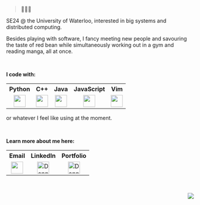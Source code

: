 <!--
### Oh hey, I didn't see you there 😉
-->

> 🍞🍞🍞

SE24 @ the University of Waterloo, interested in big systems and distributed computing.

Besides playing with software, I fancy meeting new people and savouring the taste of red bean while simultaneously working out in a gym and reading manga, all at once.

<br />

**I code with:**

<table>
<tr>
</tr>
  <tr>
    <th>Python</th>
    <th>C++</th>
    <th>Java</th>
    <th>JavaScript</th>
    <th>Vim</th>
  </tr>
  <tr>
    <td style="text-align:center; vertical-align:middle">
      <img height="32" src="https://img.icons8.com/wired/128/000000/python.png"/>
    </td>
    <td style="text-align:center; vertical-align:middle">
      <img height="32" src="https://img.icons8.com/wired/128/000000/c-programming.png"/>
    </td>
    <td style="text-align:center; vertical-align:middle">
      <img height="32" src="https://img.icons8.com/wired/128/000000/java-coffee-cup-logo.png"/>
    </td>
    <td style="text-align:center; vertical-align:middle">
      <img height="32" src="https://img.icons8.com/wired/128/000000/javascript.png"/>
    </td>
    <td style="text-align:center; vertical-align:middle">
      <img height="32" src="https://cdn.iconscout.com/icon/free/png-512/vim-1-458211.png"/>
    </td>
  </tr>
</table>

or whatever I feel like using at the moment.

<br />

**Learn more about me here:**

<table>
  <tr>
    <th>Email</th>
    <th>LinkedIn</th>
    <th>Portfolio</th>
  </tr>
  <tr>
    <td style="text-align:center; vertical-align:middle">
      <a href="mailto: d246wu@gmail.com">
        <img height="32" src="https://img.icons8.com/wired/128/000000/email.png"/>
      </a>
    </td>
    <td style="text-align:center; vertical-align:middle">
      <a href="https://www.linkedin.com/in/wuda/" target="_blank" rel="noreferrer noopener">
        <img height="32" alt="Danny Wu's LinkedIn" src="https://img.icons8.com/wired/128/000000/linkedin.png" />
      </a>
    </td>
    <td style="text-align:center; vertical-align:middle">
      <a href="https://dannywuwu.github.io/" target="_blank" rel="noreferrer noopener">
        <img height="32" alt="Danny Wu's portfolio" src="https://img.icons8.com/wired/128/000000/resume.png" />
      </a>
    </td>
  </tr>
</table>

<br />

<p align="end">
  <img src="https://visitor-badge.glitch.me/badge?page_id=dannywuwu.dannywuwu"/>
</p>
